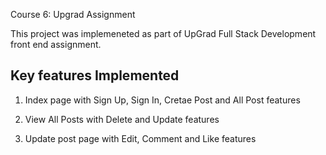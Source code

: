 Course 6: Upgrad Assignment

This project was implemeneted as part of UpGrad Full Stack Development front end assignment. 

<h2> Key features Implemented </h2>

1. Index page with Sign Up, Sign In, Cretae Post and All Post features 

2. View All Posts with Delete and Update features 
 
3. Update post page with Edit, Comment and Like features 


